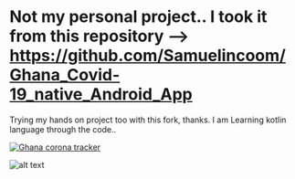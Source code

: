 # Not my personal project..  I took it from this repository --> https://github.com/Samuelincoom/Ghana_Covid-19_native_Android_App

Trying my hands on project too with this fork, thanks. I am Learning kotlin language through the code..


<a href="https://dl.orangedox.com/AutoUpdateGhanaCovidGraphs" rel="nofollow">
<img alt="Ghana corona tracker" src="https://i.ibb.co/8YDvwLw/trydemo.png">
</a>


![alt text](https://raw.githubusercontent.com/Samuelincoom/Ghana_Covid-19_native_Android_App/master/app-screenshots-fb-ad-2-min.png)







